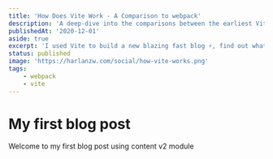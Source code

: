 ```yaml
---
title: 'How Does Vite Work - A Comparison to webpack'
description: 'A deep-dive into the comparisons between the earliest Vite version and webpack. Discover what I learnt digging into internals and how I, correctly, guessed Vite was the next big thing.'
publishedAt: '2020-12-01'
aside: true
excerpt: 'I used Vite to build a new blazing fast blog ⚡, find out what I learnt and why Vite is the next big thing.'
status: published
image: 'https://harlanzw.com/social/how-vite-works.png'
tags:
    - webpack
    - vite
---
```


# My first blog post

Welcome to my first blog post using content v2 module
